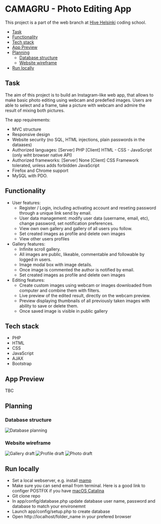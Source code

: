 # CAMAGRU - Photo Editing App
This project is a part of the web branch at [Hive Helsinki](https://www.hive.fi/) coding school. 

- [Task](#task)
- [Functionality](#functionality)
- [Tech stack](#tech-stack)
- [App Preview](#app-preview)
- [Planning](#planning)
  * [Database structure](#database-structure)
  * [Website wireframe](#website-wireframe)
- [Run locally](#run-locally)

## Task
The aim of this project is to build an Instagram-like web app, that allows to make basic photo editing using webcam and predefied images. Users are able to select and a frame, take a picture with webcam and admire the result of mixing both pictures.

The app requirements:
* MVC structure
* Responsive design
* Website security (no SQL, HTML injections, plain passwords in the dataases)
* Authorized languages:
	[Server] PHP
	[Client] HTML - CSS - JavaScript (only wiht browser native API)
* Authorized frameworks:
	[Server] None
	[Client] CSS Framework tolerated, unless adds forbidden JavaScript
* Firefox and Chrome support
* MySQL with PDO.

## Functionality
* User features:
	* Register / Login, including activating account and reseting password through a unique link send by email.
	* User data management: modify user data (username, email, etc), change password, set notification preferences.
	* View own own gallery and gallery of all users you follow.
	* Set created images as profile and delete own images
	* View other users profiles
* Gallery features:
	* Infinite scroll gallery.
	* All images are public, likeable, commentable and followable by logged in users.
	* Image modal box with image details.
	* Once image is commented the author is notified by email.
	* Set created images as profile and delete own images
* Editing features:
	* Create custom images using webcam or images downloaded from computer and combine them with filters.
	* Live preview of the edited result, directly on the webcam preview.
	* Preview displaying thumbnails of all previously taken images with ability to save or delete them.
	* Once saved image is visible in public gallery

## Tech stack
* PHP
* HTML
* CSS
* JavaScript
* AJAX
* Bootstrap

## App Preview
TBC

## Planning
### Database structure
![Database planning](../assets/db.png?raw=true)
### Website wireframe
![Gallery draft](../assets/Gallery.png?raw=true)
![Profile draft](../assets/Profile.png?raw=true)
![Photo draft](../assets/Photo.png?raw=true)

## Run locally
* Set a local webserver, e.g. install [mamp](https://bitnami.com/stack/mamp)
* Make sure you can send email from terminal. Here is a good link to configer POSTFIX if you have [macOS Catalina](https://gist.github.com/loziju/66d3f024e102704ff5222e54a4bfd50e)
* Git clone repo
* In app/config/database.php update database user name, password and database to match your environemnt
* Launch app/config/setup.php to create database
* Open http://localhost/folder_name in your prefered browser